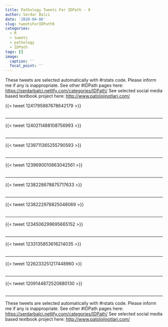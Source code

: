 ```yaml
---
title: Pathology Tweets For IDPath - 9
author: Serdar Balci
date: '2020-04-06'
slug: tweetsForIDPath9
categories:
  - R
  - tweets
  - pathology
  - IDPath
tags: []
image:
  caption: ''
  focal_point: ''
---
```



These tweets are selected automatically with #rstats code. Please inform me if any is inappropriate.
See other #IDPath pages here: https://serdarbalci.netlify.com/categories/IDPath/ 
See selected social media based textbook project here: http://www.patolojinotlari.com/

{{< tweet 1241795987678642179 >}}
<br>
<br>
<hr>
{{< tweet 1240211488108756993 >}}
<br>
<br>
<hr>
{{< tweet 1239711365255790593 >}}
<br>
<br>
<hr>
{{< tweet 1239690010863042561 >}}
<br>
<br>
<hr>
{{< tweet 1238228678875717633 >}}
<br>
<br>
<hr>
{{< tweet 1238222978825048069 >}}
<br>
<br>
<hr>
{{< tweet 1234506299695665152 >}}
<br>
<br>
<hr>
{{< tweet 1233135853616214035 >}}
<br>
<br>
<hr>
{{< tweet 1226233251217448960 >}}
<br>
<br>
<hr>
{{< tweet 1209144872520880130 >}}
<br>
<br>
<hr>


These tweets are selected automatically with #rstats code. Please inform me if any is inappropriate.
See other #IDPath pages here: https://serdarbalci.netlify.com/categories/IDPath/ 
See selected social media based textbook project here: http://www.patolojinotlari.com/
